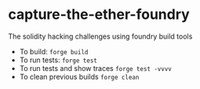 # capture-the-ether-foundry
The solidity hacking challenges using foundry build tools

- To build:                     `forge build`
- To run tests:                 `forge test`
- To run tests and show traces  `forge test -vvvv`
- To clean previous builds      `forge clean`
